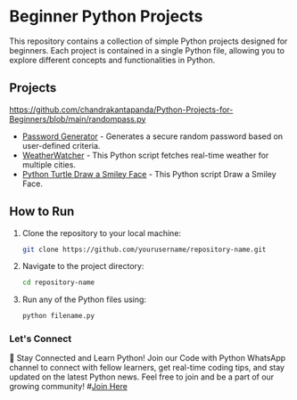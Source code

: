 # Beginner Python Projects

This repository contains a collection of simple Python projects designed for beginners. Each project is contained in a single Python file, allowing you to explore different concepts and functionalities in Python.

## Projects
https://github.com/chandrakantapanda/Python-Projects-for-Beginners/blob/main/randompass.py
- [Password Generator](randompass.py) - Generates a secure random password based on user-defined criteria.
- [WeatherWatcher](WeatherWatcher) - This Python script fetches real-time weather for multiple cities.
- [Python Turtle Draw a Smiley Face](#Python-Turtle-Draw-a-Smiley-Face) - This Python script Draw a Smiley Face.

## How to Run

1. Clone the repository to your local machine:
   ```bash
   git clone https://github.com/yourusername/repository-name.git
   ```

2. Navigate to the project directory:
	```bash
	cd repository-name
	```

3. Run any of the Python files using:
	```bash
	python filename.py
	```
	

### Let's Connect
📱 Stay Connected and Learn Python!
Join our Code with Python WhatsApp channel to connect with fellow learners, get real-time coding tips, and stay updated on the latest Python news.
Feel free to join and be a part of our growing community! #[Join Here](https://whatsapp.com/channel/0029Vb5urw8K0IBbTQ8NH53b)
